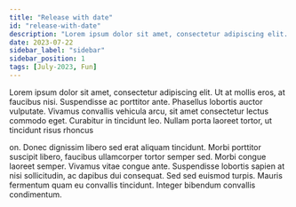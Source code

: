 ```yaml
---
title: "Release with date"
id: "release-with-date"
description: "Lorem ipsum dolor sit amet, consectetur adipiscing elit. Maecenas cursus odio ac imperdiet sollicitudin. Pellentesque aliquam blandit tortor vel auctor."
date: 2023-07-22
sidebar_label: "sidebar"
sidebar_position: 1
tags: [July-2023, Fun]
---
```


Lorem ipsum dolor sit amet, consectetur adipiscing elit. Ut at mollis eros, at faucibus nisi. Suspendisse ac porttitor ante. Phasellus lobortis auctor vulputate. Vivamus convallis vehicula arcu, sit amet consectetur lectus commodo eget. Curabitur in tincidunt leo. Nullam porta laoreet tortor, ut tincidunt risus rhoncus 

on. Donec dignissim libero sed erat aliquam tincidunt. Morbi porttitor suscipit libero, faucibus ullamcorper tortor semper sed. Morbi congue laoreet semper. Vivamus vitae congue ante. Suspendisse lobortis sapien at nisi sollicitudin, ac dapibus dui consequat. Sed sed euismod turpis. Mauris fermentum quam eu convallis tincidunt. Integer bibendum convallis condimentum. 
